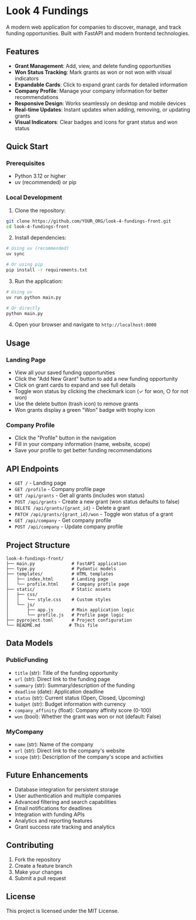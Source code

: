 # Look 4 Fundings

A modern web application for companies to discover, manage, and track funding opportunities. Built with FastAPI and modern frontend technologies.

## Features

- **Grant Management**: Add, view, and delete funding opportunities
- **Won Status Tracking**: Mark grants as won or not won with visual indicators
- **Expandable Cards**: Click to expand grant cards for detailed information
- **Company Profile**: Manage your company information for better recommendations
- **Responsive Design**: Works seamlessly on desktop and mobile devices
- **Real-time Updates**: Instant updates when adding, removing, or updating grants
- **Visual Indicators**: Clear badges and icons for grant status and won status

## Quick Start

### Prerequisites

- Python 3.12 or higher
- uv (recommended) or pip

### Local Development

1. Clone the repository:
```bash
git clone https://github.com/YOUR_ORG/look-4-fundings-front.git
cd look-4-fundings-front
```

2. Install dependencies:
```bash
# Using uv (recommended)
uv sync

# Or using pip
pip install -r requirements.txt
```

3. Run the application:
```bash
# Using uv
uv run python main.py

# Or directly
python main.py
```

4. Open your browser and navigate to `http://localhost:8000`

## Usage

### Landing Page
- View all your saved funding opportunities
- Click the "Add New Grant" button to add a new funding opportunity
- Click on grant cards to expand and see full details
- Toggle won status by clicking the checkmark icon (✓ for won, ○ for not won)
- Use the delete button (trash icon) to remove grants
- Won grants display a green "Won" badge with trophy icon

### Company Profile
- Click the "Profile" button in the navigation
- Fill in your company information (name, website, scope)
- Save your profile to get better funding recommendations

## API Endpoints

- `GET /` - Landing page
- `GET /profile` - Company profile page
- `GET /api/grants` - Get all grants (includes won status)
- `POST /api/grants` - Create a new grant (won status defaults to false)
- `DELETE /api/grants/{grant_id}` - Delete a grant
- `PATCH /api/grants/{grant_id}/won` - Toggle won status of a grant
- `GET /api/company` - Get company profile
- `POST /api/company` - Update company profile

## Project Structure

```
look-4-fundings-front/
├── main.py              # FastAPI application
├── type.py              # Pydantic models
├── templates/           # HTML templates
│   ├── index.html       # Landing page
│   └── profile.html     # Company profile page
├── static/              # Static assets
│   ├── css/
│   │   └── style.css    # Custom styles
│   └── js/
│       ├── app.js       # Main application logic
│       └── profile.js   # Profile page logic
├── pyproject.toml       # Project configuration
└── README.md           # This file
```

## Data Models

### PublicFunding
- `title` (str): Title of the funding opportunity
- `url` (str): Direct link to the funding page
- `summary` (str): Summary/description of the funding
- `deadline` (date): Application deadline
- `status` (str): Current status (Open, Closed, Upcoming)
- `budget` (str): Budget information with currency
- `company_affinity` (float): Company affinity score (0-100)
- `won` (bool): Whether the grant was won or not (default: False)

### MyCompany
- `name` (str): Name of the company
- `url` (str): Direct link to the company's website
- `scope` (str): Description of the company's scope and activities

## Future Enhancements

- Database integration for persistent storage
- User authentication and multiple companies
- Advanced filtering and search capabilities
- Email notifications for deadlines
- Integration with funding APIs
- Analytics and reporting features
- Grant success rate tracking and analytics

## Contributing

1. Fork the repository
2. Create a feature branch
3. Make your changes
4. Submit a pull request

## License

This project is licensed under the MIT License.

